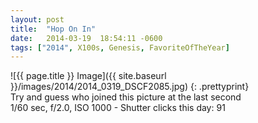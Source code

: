 ```yaml
---
layout: post
title:  "Hop On In"
date:   2014-03-19  18:54:11 -0600
tags: ["2014", X100s, Genesis, FavoriteOfTheYear]
---
```

![{{ page.title }} Image]({{ site.baseurl }}/images/2014/2014_0319_DSCF2085.jpg)
{: .prettyprint}  
Try and guess who joined this picture at the last second  
1/60 sec, f/2.0, ISO 1000 - Shutter clicks this day: 91